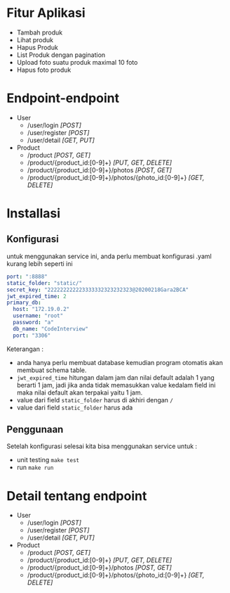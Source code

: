 # Fitur Aplikasi 
- Tambah produk
- Lihat produk
- Hapus Produk
- List Produk dengan pagination
- Upload foto suatu produk maximal 10 foto
- Hapus foto produk


# Endpoint-endpoint
- User
  - /user/login _[POST]_
  - /user/register _[POST]_
  - /user/detail _[GET, PUT]_
- Product
  - /product _[POST, GET]_
  - /product/{product_id:[0-9]+} _[PUT, GET, DELETE]_
  - /product/{product_id:[0-9]+}/photos _[POST, GET]_
  - /product/{product_id:[0-9]+}/photos/{photo_id:[0-9]+} _[GET, DELETE]_

# Installasi
## Konfigurasi
untuk menggunakan service ini, anda perlu membuat konfigurasi .yaml kurang lebih seperti ini
```yaml
port: ":8888"
static_folder: "static/"
secret_key: "222222222223333332323232323@20200218Gara2BCA"
jwt_expired_time: 2
primary_db:
  host: "172.19.0.2"
  username: "root"
  password: "a"
  db_name: "CodeInterview"
  port: "3306"
```
Keterangan :
- anda hanya perlu membuat database kemudian program otomatis akan membuat schema table.
- `jwt_expired_time` hitungan dalam jam dan nilai default adalah 1 yang berarti 1 jam, jadi jika anda tidak memasukkan value 
kedalam field ini maka nilai default akan terpakai yaitu 1 jam.
- value dari field `static_folder` harus di akhiri dengan `/`
- value dari field `static_folder` harus ada

## Penggunaan
Setelah konfigurasi selesai kita bisa menggunakan service untuk :
- unit testing
  `make test`
- run
  `make run`

# Detail tentang endpoint
- User
  - /user/login _[POST]_
  - /user/register _[POST]_
  - /user/detail _[GET, PUT]_
- Product
  - /product _[POST, GET]_
  - /product/{product_id:[0-9]+} _[PUT, GET, DELETE]_
  - /product/{product_id:[0-9]+}/photos _[POST, GET]_
  - /product/{product_id:[0-9]+}/photos/{photo_id:[0-9]+} _[GET, DELETE]_
